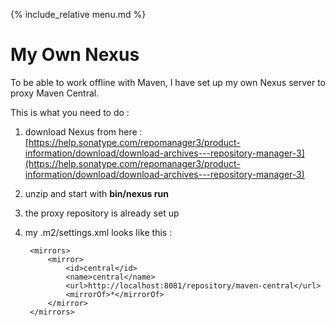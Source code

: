 {% include_relative  menu.md %}

# My Own Nexus

To be able to work offline with Maven, I have set up my own Nexus server to proxy Maven Central.

This is what you need to do :

1. download Nexus from here : [https://help.sonatype.com/repomanager3/product-information/download/download-archives---repository-manager-3](https://help.sonatype.com/repomanager3/product-information/download/download-archives---repository-manager-3)
2. unzip and start with <b>bin/nexus run</b>
3. the proxy repository is already set up
4. my .m2/settings.xml looks like this :    
    <settings xmlns="http://maven.apache.org/SETTINGS/1.0.0" xmlns:xsi="http://www.w3.org/2001/XMLSchema-instance"
      xsi:schemaLocation="http://maven.apache.org/SETTINGS/1.0.0 https://maven.apache.org/xsd/settings-1.0.0.xsd">

        <mirrors>
            <mirror>
                <id>central</id>
                <name>central</name>
                <url>http://localhost:8081/repository/maven-central</url>
                <mirrorOf>*</mirrorOf>
            </mirror>
        </mirrors>        

    </settings>

  
